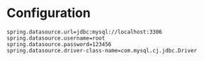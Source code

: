 # Configuration

```properties
spring.datasource.url=jdbc:mysql://localhost:3306
spring.datasource.username=root
spring.datasource.password=123456
spring.datasource.driver-class-name=com.mysql.cj.jdbc.Driver
```
